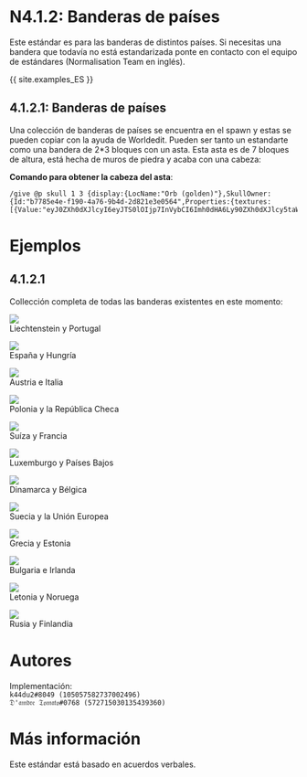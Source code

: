 # N4.1.2:  Banderas de países

Este estándar es para las banderas de distintos países. Si necesitas una bandera que todavía no está estandarizada ponte en contacto con el equipo de estándares (Normalisation Team en inglés).

{{ site.examples_ES }}

## 4.1.2.1:  Banderas de países

Una colección de banderas de países se encuentra en el spawn y estas se pueden copiar con la ayuda de Worldedit. Pueden ser tanto un estandarte como una bandera de 2*3 bloques con un asta. Esta asta es de 7 bloques de altura, está hecha de muros de piedra y acaba con una cabeza:

**Comando para obtener la cabeza del asta**:
```
/give @p skull 1 3 {display:{LocName:"Orb (golden)"},SkullOwner:{Id:"b7785e4e-f190-4a76-9b4d-2d821e3e0564",Properties:{textures:[{Value:"eyJ0ZXh0dXJlcyI6eyJTS0lOIjp7InVybCI6Imh0dHA6Ly90ZXh0dXJlcy5taW5lY3JhZnQubmV0L3RleHR1cmUvNDUyZGNhNjhjOGY4YWY1MzNmYjczN2ZhZWVhY2JlNzE3Yjk2ODc2N2ZjMTg4MjRkYzJkMzdhYzc4OWZjNzcifX19"}]}}}
```

# Ejemplos

## 4.1.2.1
Collección completa de todas las banderas existentes en este momento:

![](https://i.imgur.com/7054378.png)  
Liechtenstein y Portugal

![](https://i.imgur.com/aZbCpW7.png)  
España y Hungría

![](https://i.imgur.com/VOT4osQ.png)  
Austria e Italia

![](https://i.imgur.com/vqL9SiN.png)  
Polonia y la República Checa

![](https://i.imgur.com/VFJ4GsI.png)  
Suíza y Francia

![](https://i.imgur.com/sg7j9mz.png)  
Luxemburgo y Países Bajos

![](https://i.imgur.com/tTat5VT.png)  
Dinamarca y Bélgica

![](https://i.imgur.com/Zu9ipmL.png)  
Suecia y la Unión Europea

![](https://i.imgur.com/LwqvD9l.png)  
Grecia y Estonia

![](https://i.imgur.com/I8KRfM2.png)  
Bulgaria e Irlanda

![](https://i.imgur.com/JHzAl7A.png)  
Letonia y Noruega

![](https://i.imgur.com/jD6P2Nh.png)  
Rusia y Finlandia

# Autores

Implementación:  
`k44du2#8049 (105057582737002496)`  
`𝔇'𝔞𝔪𝔡𝔯𝔢 𝔗𝔬𝔪𝔞𝔱𝔬#0768 (572715030135439360)`

# Más información

Este estándar está basado en acuerdos verbales.

